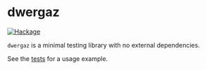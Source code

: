 # dwergaz

[![Hackage](https://img.shields.io/hackage/v/dwergaz.svg)](http://hackage.haskell.org/package/dwergaz)

`dwergaz` is a minimal testing library with no external dependencies.

See the [tests](https://github.com/xngns/dwergaz/blob/master/tests/Main.hs) for a usage example.

